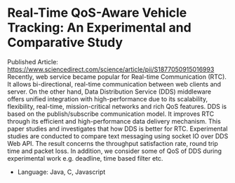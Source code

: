 # Real-Time QoS-Aware Vehicle Tracking: An Experimental and Comparative Study
Published Article: https://www.sciencedirect.com/science/article/pii/S1877050915016993 
Recently, web service became popular for Real-time Communication (RTC). It allows bi-directional, real-time communication between web clients and server. On the other hand, Data Distribution Service (DDS) middleware offers unified integration with high-performance due to its scalability, flexibility, real-time, mission-critical networks and rich QoS features. DDS is based on the publish/subscribe communication model. It improves RTC through its efficient and high-performance data delivery mechanism. This paper studies and investigates that how DDS is better for RTC. Experimental studies are conducted to compare text messaging using socket IO over DDS Web API. The result concerns the throughput satisfaction rate, round trip time and packet loss. In addition, we consider some of QoS of DDS during experimental work e.g. deadline, time based filter etc.

* Language: Java, C, Javascript
